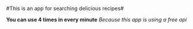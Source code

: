 #This is an app for searching delicious recipes#

**You can use 4 times in every minute**
*Because this app is using a free api*